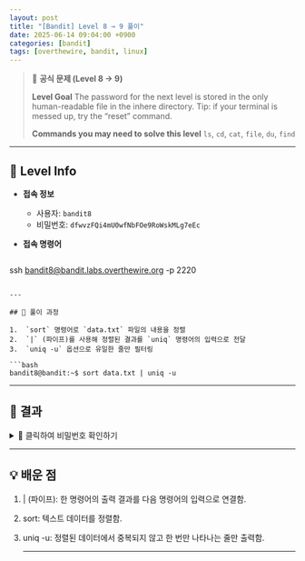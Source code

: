 ```yaml
---
layout: post
title: "[Bandit] Level 8 → 9 풀이"
date: 2025-06-14 09:04:00 +0900
categories: [bandit]
tags: [overthewire, bandit, linux]
---
```


> 📝 **공식 문제 (Level 8 → 9)**
>
> **Level Goal**
> The password for the next level is stored in the only human-readable file in the inhere directory. Tip: if your terminal is messed up, try the “reset” command.
>
> **Commands you may need to solve this level**
> `ls`, `cd`, `cat`, `file`, `du`, `find`

---

## 🔐 Level Info

- **접속 정보**
  - 사용자: `bandit8`
  - 비밀번호: `dfwvzFQi4mU0wfNbFOe9RoWskMLg7eEc`
  
- **접속 명령어**

  ```bash
ssh bandit8@bandit.labs.overthewire.org -p 2220
  ```

---

## 🧪 풀이 과정

1.  `sort` 명령어로 `data.txt` 파일의 내용을 정렬
2.  `|` (파이프)를 사용해 정렬된 결과를 `uniq` 명령어의 입력으로 전달
3.  `uniq -u` 옵션으로 유일한 줄만 필터링

```bash
bandit8@bandit:~$ sort data.txt | uniq -u
```

---

## 🎯 결과

<details markdown="1">
<summary>👀 클릭하여 비밀번호 확인하기</summary>

```
4CKMh1JI91bUIZZPXDqGanal4xvAg0JM
```

</details>

---

## 💡 배운 점

1. | (파이프): 한 명령어의 출력 결과를 다음 명령어의 입력으로 연결함.
2. sort: 텍스트 데이터를 정렬함.
3. uniq -u: 정렬된 데이터에서 중복되지 않고 한 번만 나타나는 줄만 출력함.

    ---
